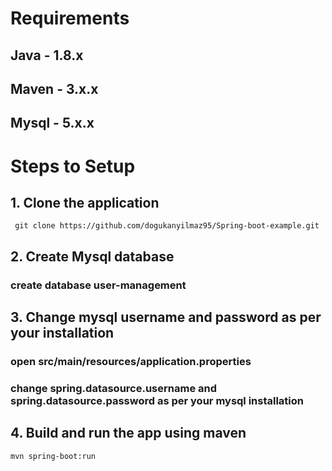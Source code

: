 # Requirements
## Java - 1.8.x

## Maven - 3.x.x

## Mysql - 5.x.x

# Steps to Setup
## 1. Clone the application
```
 git clone https://github.com/dogukanyilmaz95/Spring-boot-example.git
```

## 2. Create Mysql database

### create database user-management
## 3. Change mysql username and password as per your installation

### open src/main/resources/application.properties

### change spring.datasource.username and spring.datasource.password as per your mysql installation

## 4. Build and run the app using maven
```
mvn spring-boot:run
```
